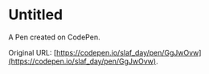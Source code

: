 # Untitled

A Pen created on CodePen.

Original URL: [https://codepen.io/slaf_day/pen/GgJwOvw](https://codepen.io/slaf_day/pen/GgJwOvw).

